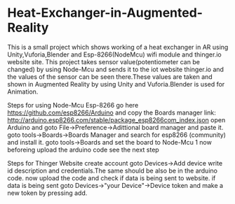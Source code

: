 # Heat-Exchanger-in-Augmented-Reality
This is a small project which shows working of a heat exchanger in AR using Unity,Vuforia,Blender and Esp-8266(NodeMcu) wifi module and thinger.io website site.
This project takes sensor value(potentiometer can be changed) by using Node-Mcu and sends it to the iot website thinger.io and the values of the sensor can be seen there.These values are taken and shown in Augmented Reality by using Unity and Vuforia.Blender is used for Animation.

Steps for using Node-Mcu Esp-8266 
go here https://github.com/esp8266/Arduino and copy the Boards manager link: http://arduino.esp8266.com/stable/package_esp8266com_index.json
open Arduino and goto File->Preference->Adittional board manager and paste it.
goto tools->Boards->Boards Manager and search for esp8266 (community) and install it.
goto tools->Boards and set the board to Node-Mcu 1
now beforeing upload the arduino code see the next step

Steps for Thinger Website
create account
goto Devices->Add device write id description and credentials.The same should be also be in the arduino code.
now upload the code and check if data is being sent to website.
if data is being sent goto Devices->"your Device"->Device token and make a new token by pressing add.
